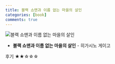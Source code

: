 ```yaml
---
title: 블랙 쇼맨과 이름 없는 마을의 살인
categories: [book]
comments: true
---
```

![블랙 쇼맨과 이름 없는 마을의 살인](https://suu978.github.io/Suu97/assets/img/book1.jpg)

+ **블랙 쇼맨과 이름 없는 마을의 살인** - 히가시노 게이고   
   
후기 ★★☆☆☆
